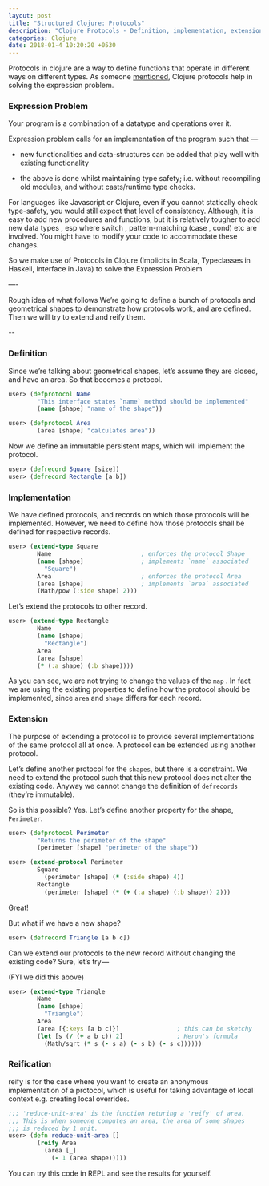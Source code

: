 ```yaml
---
layout: post
title: "Structured Clojure: Protocols"
description: "Clojure Protocols - Definition, implementation, extension, reification"
categories: Clojure
date: 2018-01-4 10:20:20 +0530
---
```


Protocols in clojure are a way to define functions that operate in different ways on different types. As someone [mentioned](https://stackoverflow.com/questions/4509782/simple-explanation-of-clojure-protocols#4513556), Clojure protocols help in solving the expression problem.

### Expression Problem

Your program is a combination of a datatype and operations over it.

Expression problem calls for an implementation of the program such that —

* new functionalities and data-structures can be added that play well with existing functionality

* the above is done whilst maintaining type safety; i.e. without recompiling old modules, and without casts/runtime type checks.

For languages like Javascript or Clojure, even if you cannot statically check type-safety, you would still expect that level of consistency. Although, it is easy to add new procedures and functions, but it is relatively tougher to add new data types , esp where switch , pattern-matching (case , cond) etc are involved. You might have to modify your code to accommodate these changes.

So we make use of Protocols in Clojure (Implicits in Scala, Typeclasses in Haskell, Interface in Java) to solve the Expression Problem

—-

Rough idea of what follows
We’re going to define a bunch of protocols and geometrical shapes to demonstrate how protocols work, and are defined. Then we will try to extend and reify them.

--

### Definition

Since we’re talking about geometrical shapes, let’s assume they are closed, and have an area. So that becomes a protocol.

```clojure
user> (defprotocol Name
        "This interface states `name` method should be implemented"
        (name [shape] "name of the shape"))

user> (defprotocol Area
        (area [shape] "calculates area"))
```

Now we define an immutable persistent maps, which will implement the protocol.

```clojure
user> (defrecord Square [size])
user> (defrecord Rectangle [a b])
```

### Implementation

We have defined protocols, and records on which those protocols will be implemented. However, we need to define how those protocols shall be defined for respective records.

```clojure
user> (extend-type Square
        Name                         ; enforces the protocol Shape
        (name [shape]                ; implements `name` associated
          "Square")
        Area                         ; enforces the protocol Area
        (area [shape]                ; implements `area` associated
        (Math/pow (:side shape) 2)))
```

Let’s extend the protocols to other record.

```clojure
user> (extend-type Rectangle
        Name                        
        (name [shape]               
          "Rectangle")
        Area                         
        (area [shape]                 
        (* (:a shape) (:b shape))))
```

As you can see, we are not trying to change the values of the `map` . In fact we are using the existing properties to define how the protocol should be implemented, since `area` and `shape` differs for each record.

### Extension

The purpose of extending a protocol is to provide several implementations of the same protocol all at once. A protocol can be extended using another protocol.

Let’s define another protocol for the `shapes`, but there is a constraint. We need to extend the protocol such that this new protocol does not alter the existing code. Anyway we cannot change the definition of `defrecords` (they’re immutable).

So is this possible? Yes. Let’s define another property for the shape, `Perimeter`.

```clojure
user> (defprotocol Perimeter
        "Returns the perimeter of the shape"        
        (perimeter [shape] "perimeter of the shape"))

user> (extend-protocol Perimeter
        Square   
          (perimeter [shape] (* (:side shape) 4))  
        Rectangle    
          (perimeter [shape] (* (+ (:a shape) (:b shape)) 2)))
```

Great!

But what if we have a new shape?

```clojure
user> (defrecord Triangle [a b c])
```

Can we extend our protocols to the new record without changing the existing code? Sure, let’s try — 

(FYI we did this above)

```clojure
user> (extend-type Triangle
        Name                        
        (name [shape]               
          "Triangle")
        Area                         
        (area [{:keys [a b c]}]                ; this can be sketchy
        (let [s (/ (+ a b c)) 2]               ; Heron's formula
          (Math/sqrt (* s (- s a) (- s b) (- s c))))))
```

### Reification

reify is for the case where you want to create an anonymous implementation of a protocol, which is useful for taking advantage of local context e.g. creating local overrides.

```clojure
;;; 'reduce-unit-area' is the function returing a 'reify' of area.
;;; This is when someone computes an area, the area of some shapes
;;; is reduced by 1 unit.
user> (defn reduce-unit-area []
        (reify Area
          (area [_]
            (- 1 (area shape)))))
```

You can try this code in REPL and see the results for yourself.

